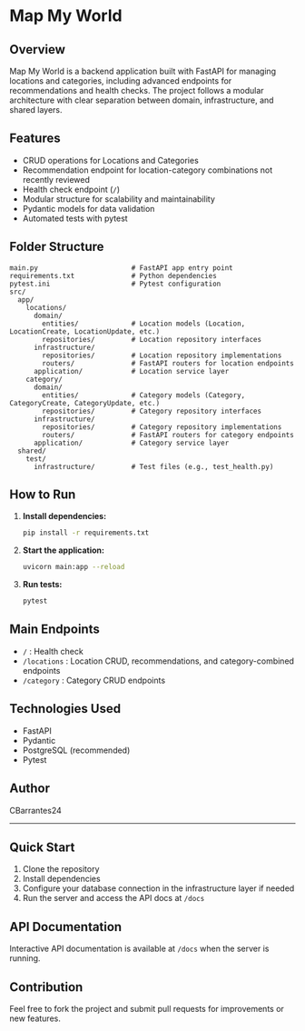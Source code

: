 # Map My World

## Overview
Map My World is a backend application built with FastAPI for managing locations and categories, including advanced endpoints for recommendations and health checks. The project follows a modular architecture with clear separation between domain, infrastructure, and shared layers.

## Features
- CRUD operations for Locations and Categories
- Recommendation endpoint for location-category combinations not recently reviewed
- Health check endpoint (`/`)
- Modular structure for scalability and maintainability
- Pydantic models for data validation
- Automated tests with pytest

## Folder Structure
```
main.py                       # FastAPI app entry point
requirements.txt              # Python dependencies
pytest.ini                    # Pytest configuration
src/
  app/
    locations/
      domain/
        entities/             # Location models (Location, LocationCreate, LocationUpdate, etc.)
        repositories/         # Location repository interfaces
      infrastructure/
        repositories/         # Location repository implementations
        routers/              # FastAPI routers for location endpoints
      application/            # Location service layer
    category/
      domain/
        entities/             # Category models (Category, CategoryCreate, CategoryUpdate, etc.)
        repositories/         # Category repository interfaces
      infrastructure/
        repositories/         # Category repository implementations
        routers/              # FastAPI routers for category endpoints
      application/            # Category service layer
  shared/
    test/
      infrastructure/         # Test files (e.g., test_health.py)
```

## How to Run
1. **Install dependencies:**
   ```bash
   pip install -r requirements.txt
   ```
2. **Start the application:**
   ```bash
   uvicorn main:app --reload
   ```
3. **Run tests:**
   ```bash
   pytest
   ```

## Main Endpoints
- `/` : Health check
- `/locations` : Location CRUD, recommendations, and category-combined endpoints
- `/category` : Category CRUD endpoints

## Technologies Used
- FastAPI
- Pydantic
- PostgreSQL (recommended)
- Pytest

## Author
CBarrantes24

---

## Quick Start
1. Clone the repository
2. Install dependencies
3. Configure your database connection in the infrastructure layer if needed
4. Run the server and access the API docs at `/docs`

## API Documentation
Interactive API documentation is available at `/docs` when the server is running.

## Contribution
Feel free to fork the project and submit pull requests for improvements or new features.
